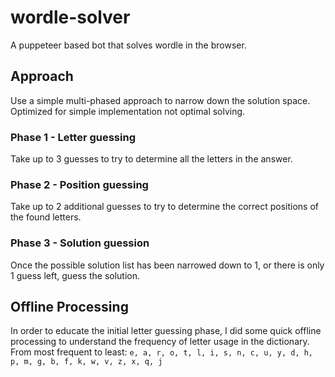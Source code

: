 # wordle-solver
A puppeteer based bot that solves wordle in the browser.


## Approach
Use a simple multi-phased approach to narrow down the solution space.
Optimized for simple implementation not optimal solving.

### Phase 1 - Letter guessing
Take up to 3 guesses to try to determine all the letters in the answer.

### Phase 2 - Position guessing
Take up to 2 additional guesses to try to determine the correct positions of the found letters.

### Phase 3 - Solution guession
Once the possible solution list has been narrowed down to 1, or there is only 1 guess left, guess the solution.


## Offline Processing
In order to educate the initial letter guessing phase, I did some quick offline processing to understand the frequency of letter usage in the dictionary.
From most frequent to least: `e, a, r, o, t, l, i, s, n, c, u, y, d, h, p, m, g, b, f, k, w, v, z, x, q, j`
